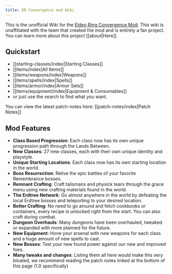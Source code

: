 ```yaml
---
title: ER Convergence mod Wiki
---
```


This is the unofficial Wiki for the [Elden Ring Convergence Mod](https://www.nexusmods.com/eldenring/mods/3419). This wiki is unaffiliated with the team that created the mod and is entirely a fan project. You can learn more about this project [[about|Here]].

## Quickstart

- [[starting-classes/index|Starting Classes]]
- [[items/index|All Items]]
- [[items/weapons/index|Weapons]]
- [[items/spells/index|Spells]]
- [[items/armor/index|Armor Sets]]
- [[items/equipment/index|Equipment & Consumables]]
- or just use the search to find what you want.

You can view the latest patch-notes here: [[patch-notes/index|Patch Notes]]

## Mod Features

- **Class Based Progression**: Each class now has its own unique progression path through the Lands Between.
- **New Classes**: 27 new classes, each with their own unique identity and playstyle.
- **Unique Starting Locations**: Each class now has its own starting location in the world.
- **Boss Resurrection**: Relive the epic battles of your favorite Remembrance bosses.
- **Remnant Crafting**: Craft talismans and physick tears through the grace menu using new crafting materials found in the world.
- **The Erdtree Network**: Go almost anywhere in the world by defeating the local Erdtree bosses and teleporting to your desired location.
- **Better Crafting**: No need to go around and fetch cookbooks or containers, every recipe is unlocked right from the start. You can also craft during combat.
- **Dungeon Overhauls**: Many dungeons have been overhauled, tweaked or expanded with more planned for the future.
- **New Equipment**: Hone your arsenal with new weapons for each class and a huge amount of new spells to cast.
- **New Bosses**: Test your new found power against our new and improved foes.
- **Many tweaks and changes**: Listing them all here would make this very bloated, we recommend reading the patch notes linked at the bottom of this page (1.0 specifically)

